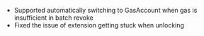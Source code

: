 - Supported automatically switching to GasAccount when gas is insufficient in batch revoke
- Fixed the issue of extension getting stuck when unlocking